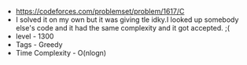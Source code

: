 * https://codeforces.com/problemset/problem/1617/C
* I solved it on my own but it was giving tle idky.I looked up somebody else's code and it had the same complexity and it got accepted. ;(
* level - 1300
* Tags - Greedy
* Time Complexity - O(nlogn)

